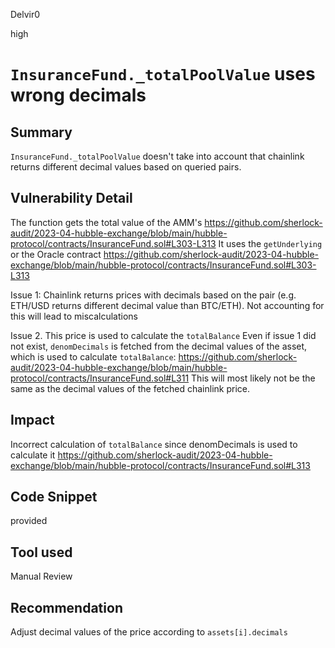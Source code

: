 Delvir0

high

# `InsuranceFund._totalPoolValue` uses wrong decimals

## Summary
`InsuranceFund._totalPoolValue` doesn't take into account that chainlink returns different decimal values based on queried pairs.
## Vulnerability Detail
The function gets the total value of the AMM's
https://github.com/sherlock-audit/2023-04-hubble-exchange/blob/main/hubble-protocol/contracts/InsuranceFund.sol#L303-L313
It uses the `getUnderlying` or the Oracle contract
https://github.com/sherlock-audit/2023-04-hubble-exchange/blob/main/hubble-protocol/contracts/InsuranceFund.sol#L303-L313

Issue 1:  Chainlink returns prices with decimals based on the pair (e.g. ETH/USD returns different decimal value than BTC/ETH). Not accounting for this will lead to miscalculations

Issue 2. This price is used to calculate the `totalBalance`
Even if issue 1 did not exist, `denomDecimals` is fetched from the decimal values of the asset, which is used to calculate `totalBalance`:
https://github.com/sherlock-audit/2023-04-hubble-exchange/blob/main/hubble-protocol/contracts/InsuranceFund.sol#L311
This will most likely not be the same as the decimal values of the fetched chainlink price.
## Impact
Incorrect calculation of `totalBalance` since denomDecimals is used to calculate it
https://github.com/sherlock-audit/2023-04-hubble-exchange/blob/main/hubble-protocol/contracts/InsuranceFund.sol#L313
## Code Snippet
provided
## Tool used

Manual Review

## Recommendation
Adjust decimal values of the price according to `assets[i].decimals`